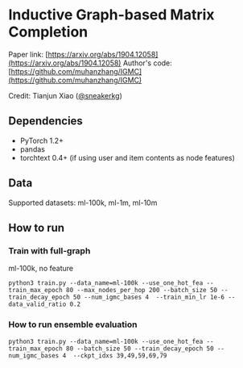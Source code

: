 # Inductive Graph-based Matrix Completion

Paper link: [https://arxiv.org/abs/1904.12058](https://arxiv.org/abs/1904.12058)
Author's code: [https://github.com/muhanzhang/IGMC](https://github.com/muhanzhang/IGMC)

Credit: Tianjun Xiao ([@sneakerkg](https://github.com/sneakerkg))

## Dependencies

* PyTorch 1.2+
* pandas
* torchtext 0.4+ (if using user and item contents as node features)

## Data

Supported datasets: ml-100k, ml-1m, ml-10m

## How to run

### Train with full-graph

ml-100k, no feature

```shell
python3 train.py --data_name=ml-100k --use_one_hot_fea --train_max_epoch 80 --max_nodes_per_hop 200 --batch_size 50 --train_decay_epoch 50 --num_igmc_bases 4  --train_min_lr 1e-6 --data_valid_ratio 0.2
```

### How to run ensemble evaluation

```shell
python3 train.py --data_name=ml-100k --use_one_hot_fea --train_max_epoch 80 --batch_size 50 --train_decay_epoch 50 --num_igmc_bases 4  --ckpt_idxs 39,49,59,69,79
```
